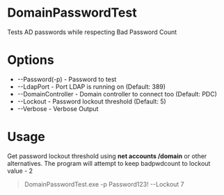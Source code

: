 # DomainPasswordTest
Tests AD passwords while respecting Bad Password Count

# Options
* --Password(-p) - Password to test
* --LdapPort - Port LDAP is running on (Default: 389)
* --DomainController - Domain controller to connect too (Default: PDC)
* --Lockout - Password lockout threshold (Default: 5)
* --Verbose - Verbose Output

# Usage
Get password lockout threshold using **net accounts /domain** or other alternatives. The program will attempt to keep badpwdcount to lockout value - 2

> DomainPasswordTest.exe -p Password123! --Lockout 7
